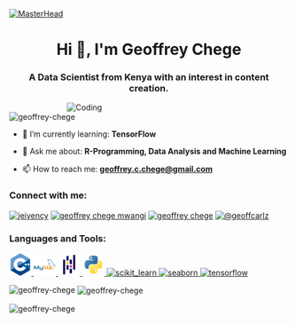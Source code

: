 [![MasterHead](https://user-images.githubusercontent.com/89769574/183710810-3b8d77bd-5747-4d1c-85f8-4123d3acb5d5.gif)](https://rishavchanda.io)
<h1 align="center">Hi 👋, I'm Geoffrey Chege</h1>
<h3 align="center">A Data Scientist from Kenya with an interest in content creation.</h3>
<img align="right" alt="Coding" width="400" src="https://media2.giphy.com/media/3osxYc2axjCJNsCXyE/giphy.gif?cid=790b7611233292bb3b2b805e04fc853881b296a5c52ee353&rid=giphy.gif&ct=g">

<p align="left"> <img src="https://komarev.com/ghpvc/?username=geoffrey-chege&label=Profile%20views&color=0e75b6&style=flat" alt="geoffrey-chege" /> </p>

- 🌱 I’m currently learning: **TensorFlow**

- 💬 Ask me about: **R-Programming, Data Analysis and Machine Learning**

- 📫 How to reach me: **geoffrey.c.chege@gmail.com**

<h3 align="left">Connect with me:</h3>
<p align="left">
<a href="https://twitter.com/Jeiyency" target="blank"><img align="center" src="https://raw.githubusercontent.com/rahuldkjain/github-profile-readme-generator/master/src/images/icons/Social/twitter.svg" alt="jeiyency" height="30" width="40" /></a>
<a href="https://www.linkedin.com/in/geoffrey-chege-mwangi-775bb412b/" target="blank"><img align="center" src="https://raw.githubusercontent.com/rahuldkjain/github-profile-readme-generator/master/src/images/icons/Social/linked-in-alt.svg" alt="geoffrey chege mwangi" height="30" width="40" /></a>
<a href="https://kaggle.com/geoffreychegemwangi" target="blank"><img align="center" src="https://raw.githubusercontent.com/rahuldkjain/github-profile-readme-generator/master/src/images/icons/Social/kaggle.svg" alt="geoffrey chege" height="30" width="40" /></a>
<a href="https://www.hackerrank.com/geoffcarlz" target="blank"><img align="center" src="https://raw.githubusercontent.com/rahuldkjain/github-profile-readme-generator/master/src/images/icons/Social/hackerrank.svg" alt="@geoffcarlz" height="30" width="40" /></a>
</p>

<h3 align="left">Languages and Tools:</h3>
<p align="left"> <a href="https://www.w3schools.com/cpp/" target="_blank" rel="noreferrer"> <img src="https://raw.githubusercontent.com/devicons/devicon/master/icons/cplusplus/cplusplus-original.svg" alt="cplusplus" width="40" height="40"/> </a> <a href="https://www.mysql.com/" target="_blank" rel="noreferrer"> <img src="https://raw.githubusercontent.com/devicons/devicon/master/icons/mysql/mysql-original-wordmark.svg" alt="mysql" width="40" height="40"/> </a> <a href="https://pandas.pydata.org/" target="_blank" rel="noreferrer"> <img src="https://raw.githubusercontent.com/devicons/devicon/2ae2a900d2f041da66e950e4d48052658d850630/icons/pandas/pandas-original.svg" alt="pandas" width="40" height="40"/> </a> <a href="https://www.python.org" target="_blank" rel="noreferrer"> <img src="https://raw.githubusercontent.com/devicons/devicon/master/icons/python/python-original.svg" alt="python" width="40" height="40"/> </a> <a href="https://scikit-learn.org/" target="_blank" rel="noreferrer"> <img src="https://upload.wikimedia.org/wikipedia/commons/0/05/Scikit_learn_logo_small.svg" alt="scikit_learn" width="40" height="40"/> </a> <a href="https://seaborn.pydata.org/" target="_blank" rel="noreferrer"> <img src="https://seaborn.pydata.org/_images/logo-mark-lightbg.svg" alt="seaborn" width="40" height="40"/> </a> <a href="https://www.tensorflow.org" target="_blank" rel="noreferrer"> <img src="https://www.vectorlogo.zone/logos/tensorflow/tensorflow-icon.svg" alt="tensorflow" width="40" height="40"/> </a> </p>

<p><img align="left" src="https://github-readme-stats.vercel.app/api/top-langs?username=geoffrey-chege&show_icons=true&locale=en&layout=compact" alt="geoffrey-chege" /></p>

<p>&nbsp;<img align="center" src="https://github-readme-stats.vercel.app/api?username=geoffrey-chege&show_icons=true&locale=en" alt="geoffrey-chege" /></p>

<p><img align="center" src="https://github-readme-streak-stats.herokuapp.com/?user=geoffrey-chege&" alt="geoffrey-chege" /></p>
